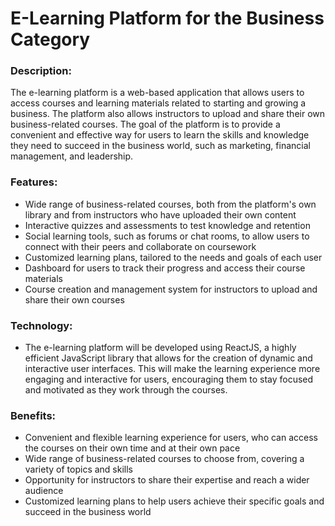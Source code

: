 # <h1>E-Learning Platform for the Business Category</h1>

<h3>Description:</h3>

The e-learning platform is a web-based application that allows users to access courses and learning materials related to starting and growing a business. The platform also allows instructors to upload and share their own business-related courses. The goal of the platform is to provide a convenient and effective way for users to learn the skills and knowledge they need to succeed in the business world, such as marketing, financial management, and leadership.

<h3>Features:</h3>

- Wide range of business-related courses, both from the platform's own library and from instructors who have uploaded their own content
- Interactive quizzes and assessments to test knowledge and retention
- Social learning tools, such as forums or chat rooms, to allow users to connect with their peers and collaborate on coursework
- Customized learning plans, tailored to the needs and goals of each user
- Dashboard for users to track their progress and access their course materials
- Course creation and management system for instructors to upload and share their own courses

<h3>Technology:</h3>

- The e-learning platform will be developed using ReactJS, a highly efficient JavaScript library that allows for the creation of dynamic and interactive user interfaces. This will make the learning experience more engaging and interactive for users, encouraging them to stay focused and motivated as they work through the courses.

<h3>Benefits:</h3>

- Convenient and flexible learning experience for users, who can access the courses on their own time and at their own pace
- Wide range of business-related courses to choose from, covering a variety of topics and skills
- Opportunity for instructors to share their expertise and reach a wider audience
- Customized learning plans to help users achieve their specific goals and succeed in the business world
